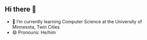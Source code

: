 ## Hi there 👋

- 🌱 I’m currently learning Computer Science at the University of Minnesota, Twin Cities
- 😄 Pronouns: He/him

